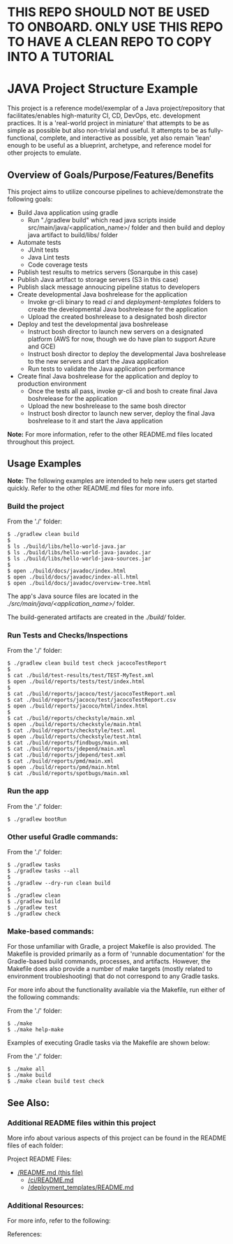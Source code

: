 # THIS REPO SHOULD NOT BE USED TO ONBOARD. ONLY USE THIS REPO TO HAVE A CLEAN REPO TO COPY INTO A TUTORIAL 

# JAVA Project Structure Example


This project is a reference model/exemplar of a Java project/repository
that facilitates/enables high-maturity CI, CD, DevOps, etc. development practices.
It is a 'real-world project in miniature' that attempts to be as simple as possible but also non-trivial and useful.
It attempts to be as fully-functional, complete, and interactive as possible,
yet also remain 'lean' enough to be useful as a blueprint, archetype, and reference model for other projects to emulate.


## Overview of Goals/Purpose/Features/Benefits

This project aims to utilize concourse pipelines to achieve/demonstrate the following goals:

- Build Java application using gradle
    - Run "./gradlew build" which read java scripts inside src/main/java/<application_name>/ folder and then build and deploy java artifact to build/libs/ folder
- Automate tests
    - JUnit tests
    - Java Lint tests
    - Code coverage tests
- Publish test results to metrics servers (Sonarqube in this case)
- Publish Java artifact to storage servers (S3 in this case)
- Publish slack message annoucing pipeline status to developers
- Create developmental Java boshrelease for the application
    - Invoke gr-cli binary to read *ci* and *deployment-templates* folders to create the developmental Java boshrelease for the application
    - Upload the created boshrelease to a designated bosh director
- Deploy and test the developmental java boshrelease
    - Instruct bosh director to launch new servers on a designated platform (AWS for now, though we do have plan to support Azure and GCE)
    - Instruct bosh director to deploy the developmental Java boshrelease to the new servers and start the Java application
    - Run tests to validate the Java application performance
- Create final Java boshrelease for the application and deploy to production environment
    - Once the tests all pass, invoke gr-cli and bosh to create final Java boshrelease for the application
    - Upload the new boshrelease to the same bosh director
    - Instruct bosh director to launch new server, deploy the final Java boshrelease to it and start the Java application

**Note:** For more information, refer to the other README.md files located throughout this project.


## Usage Examples

**Note:** The following examples are intended to help new users get started quickly.
Refer to the other README.md files for more info.

### Build the project

From the './' folder:
```
$ ./gradlew clean build
$
$ ls ./build/libs/hello-world-java.jar
$ ls ./build/libs/hello-world-java-javadoc.jar
$ ls ./build/libs/hello-world-java-sources.jar
$
$ open ./build/docs/javadoc/index.html
$ open ./build/docs/javadoc/index-all.html
$ open ./build/docs/javadoc/overview-tree.html
```

The app's Java source files are located in the
*./src/main/java/<application_name>/* folder.

The build-generated artifacts are created in the *./build/* folder.


### Run Tests and Checks/Inspections

From the './' folder:
```
$ ./gradlew clean build test check jacocoTestReport
$
$ cat ./build/test-results/test/TEST-MyTest.xml
$ open ./build/reports/tests/test/index.html
$
$ cat ./build/reports/jacoco/test/jacocoTestReport.xml
$ cat ./build/reports/jacoco/test/jacocoTestReport.csv
$ open ./build/reports/jacoco/html/index.html
$
$ cat ./build/reports/checkstyle/main.xml
$ open ./build/reports/checkstyle/main.html
$ cat ./build/reports/checkstyle/test.xml
$ open ./build/reports/checkstyle/test.html
$ cat ./build/reports/findbugs/main.xml
$ cat ./build/reports/jdepend/main.xml
$ cat ./build/reports/jdepend/test.xml
$ cat ./build/reports/pmd/main.xml
$ open ./build/reports/pmd/main.html
$ cat ./build/reports/spotbugs/main.xml
```


### Run the app

From the './' folder:
```
$ ./gradlew bootRun
```

### Other useful Gradle commands:

From the './' folder:
```
$ ./gradlew tasks
$ ./gradlew tasks --all
$
$ ./gradlew --dry-run clean build
$
$ ./gradlew clean
$ ./gradlew build
$ ./gradlew test
$ ./gradlew check
```

### Make-based commands:

For those unfamiliar with Gradle, a project Makefile is also provided.
The Makefile is provided primarily as a form of 'runnable documentation'
for the Gradle-based build commands, processes, and artifacts.
However, the Makefile does also provide a number of make targets
(mostly related to environment troubleshooting)
that do not correspond to any Gradle tasks.

For more info about the functionality available via the Makefile,
run either of the following commands:

From the './' folder:
```
$ ./make
$ ./make help-make
```

Examples of executing Gradle tasks via the Makefile are shown below:

From the './' folder:
```
$ ./make all
$ ./make build
$ ./make clean build test check
```


## See Also:


### Additional README files within this project

More info about various aspects of this project can be found in the README files of each folder:

Project README Files:
- [/README.md (this file)](./README.md)
    - [/ci/README.md](./ci/README.md)
    - [/deployment_templates/README.md](./deployment_templates/README.md)


### Additional Resources:

For more info, refer to the following:

References:

